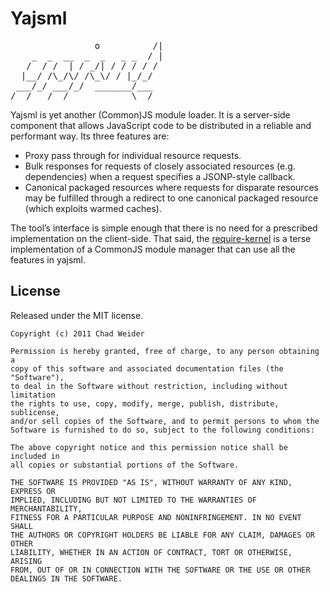 # Yajsml #

<pre>
                o          /|
    _  _  __  _  _   _ _  / |
   /  / /  | / _/| / / / / /
  |__/ /\_/\/ /\_\/ / |_/_/
 ___/_/ ___/_/  _______/___
/__/   /__/            \__/
</pre>

Yajsml is yet another (Common)JS module loader. It is a server-side component
that allows JavaScript code to be distributed in a reliable and performant way.
Its three features are:

 - Proxy pass through for individual resource requests.
 - Bulk responses for requests of closely associated resources (e.g.
   dependencies) when a request specifies a JSONP-style callback.
 - Canonical packaged resources where requests for disparate resources may be
   fulfilled through a redirect to one canonical packaged resource (which
   exploits warmed caches).

The tool’s interface is simple enough that there is no need for a prescribed
implementation on the client-side. That said, the
[require-kernel](https://github.com/cweider/require-kernel) is a terse
implementation of a CommonJS module manager that can use all the features in
yajsml.

## License ##
Released under the MIT license.

    Copyright (c) 2011 Chad Weider

    Permission is hereby granted, free of charge, to any person obtaining a
    copy of this software and associated documentation files (the "Software"),
    to deal in the Software without restriction, including without limitation
    the rights to use, copy, modify, merge, publish, distribute, sublicense,
    and/or sell copies of the Software, and to permit persons to whom the
    Software is furnished to do so, subject to the following conditions:

    The above copyright notice and this permission notice shall be included in
    all copies or substantial portions of the Software.

    THE SOFTWARE IS PROVIDED "AS IS", WITHOUT WARRANTY OF ANY KIND, EXPRESS OR
    IMPLIED, INCLUDING BUT NOT LIMITED TO THE WARRANTIES OF MERCHANTABILITY,
    FITNESS FOR A PARTICULAR PURPOSE AND NONINFRINGEMENT. IN NO EVENT SHALL
    THE AUTHORS OR COPYRIGHT HOLDERS BE LIABLE FOR ANY CLAIM, DAMAGES OR OTHER
    LIABILITY, WHETHER IN AN ACTION OF CONTRACT, TORT OR OTHERWISE, ARISING
    FROM, OUT OF OR IN CONNECTION WITH THE SOFTWARE OR THE USE OR OTHER
    DEALINGS IN THE SOFTWARE.
